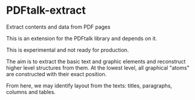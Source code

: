 # PDFtalk-extract
Extract contents and data from PDF pages

This is an extension for the PDFtalk library and depends on it.

This is experimental and not ready for production.

The aim is to extract the basic text and graphic elements and reconstruct higher level structures from them.
At the lowest level, all graphical "atoms" are constructed with their exact position.

From here, we may identify layout from the texts: titles, paragraphs, columns and tables.
